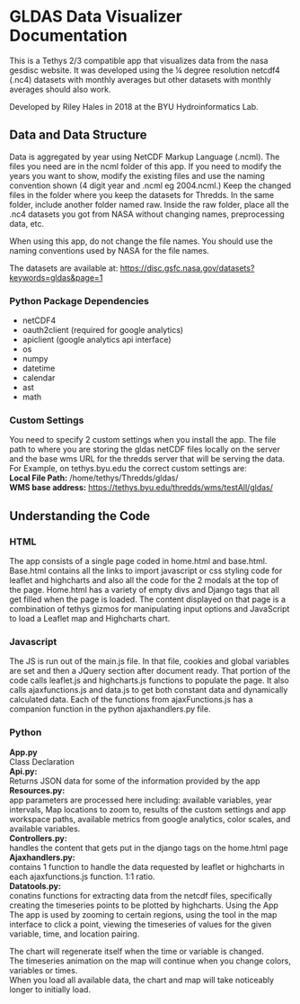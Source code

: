 # GLDAS Data Visualizer Documentation
This is a Tethys 2/3 compatible app that visualizes data from the nasa gesdisc website. It was developed using the ¼ degree resolution netcdf4 (.nc4) datasets with monthly averages but other datasets with monthly averages should also work.

Developed by Riley Hales in 2018 at the BYU Hydroinformatics Lab.

## Data and Data Structure
Data is aggregated by year using NetCDF Markup Language (.ncml). The files you need are in the ncml folder of this app. If you need to modify the years you want to show, modify the existing files and use the naming convention shown (4 digit year and .ncml eg 2004.ncml.) Keep the changed files in the folder where you keep the datasets for Thredds. In the same folder, include another folder named raw. Inside the raw folder, place all the .nc4 datasets you got from NASA without changing names, preprocessing data, etc.

When using this app, do not change the file names. You should use the naming conventions used by NASA for the file names.

The datasets are available at: https://disc.gsfc.nasa.gov/datasets?keywords=gldas&page=1

### Python Package Dependencies
* netCDF4
* oauth2client (required for google analytics)
* apiclient (google analytics api interface)
* os
* numpy
* datetime
* calendar
* ast
* math

### Custom Settings
You need to specify 2 custom settings when you install the app. The file path to where you are storing the gldas netCDF files locally on the server and the base wms URL for the thredds server that will be serving the data.   
For Example, on tethys.byu.edu the correct custom settings are:  
**Local File Path:** /home/tethys/Thredds/gldas/  
**WMS base address:** https://tethys.byu.edu/thredds/wms/testAll/gldas/

## Understanding the Code
### HTML
The app consists of a single page coded in home.html and base.html. Base.html contains all the links to import javascript or css styling code for leaflet and highcharts and also all the code for the 2 modals at the top of the page. Home.html has a variety of empty divs and Django tags that all get filled when the page is loaded. The content displayed on that page is a combination of tethys gizmos for manipulating input options and JavaScript to load a Leaflet map and Highcharts chart.

### Javascript
The JS is run out of the main.js file. In that file, cookies and global variables are set and then a JQuery section after document ready. That portion of the code calls leaflet.js and highcharts.js functions to populate the page. It also calls ajaxfunctions.js and data.js to get both constant data and dynamically calculated data. Each of the functions from ajaxFunctions.js has a companion function in the python ajaxhandlers.py file.

### Python
**App.py**  
Class Declaration  
**Api.py:**  
Returns JSON data for some of the information provided by the app  
**Resources.py:**  
app parameters are processed here including: available variables, year intervals, Map locations to zoom to, results of the custom settings and app workspace paths, available metrics from google analytics, color scales, and available variables.  
**Controllers.py:**  
handles the content that gets put in the django tags on the home.html page  
**Ajaxhandlers.py:**  
contains 1 function to handle the data requested by leaflet or highcharts in each ajaxfunctions.js function. 1:1 ratio.  
**Datatools.py:**  
conatins functions for extracting data from the netcdf files, specifically creating the timeseries points to be plotted by highcharts.
Using the App
The app is used by zooming to certain regions, using the tool in the map interface to click a point, viewing the timeseries of values for the given variable, time, and location pairing.

The chart will regenerate itself when the time or variable is changed.  
The timeseries animation on the map will continue when you change colors, variables or times.  
When you load all available data, the chart and map will take noticeably longer to initially load.  
